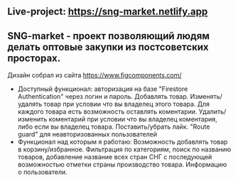 ## Live-project: https://sng-market.netlify.app

## SNG-market - проект позволяющий людям делать оптовые закупки из постсоветских просторах. 

Дизайн собрал из сайта https://www.figcomponents.com/

 * Доступный функционал: авторизация на базе "Firestore Authentication" через логин и пароль. Добавлять товар. Изменять/удалять товар при условии что вы владелец этого товара. Для каждого товара есть возможность оставлять коментарии. Удалить/изменить коментарий при условии что вы владелец коментария, либо если вы владелец товара. Поставить/убрать лайк. "Route guard" для неавторизованных пользователей 
  * Функционал над которым я работаю: Возможность добавлять товар в корзину/избранное. Фильтрация по категориям, поиск по названию товаров, добавление название всех стран СНГ с последующей возможностью отметки страны производство товара. Информацию о пользователи. 
